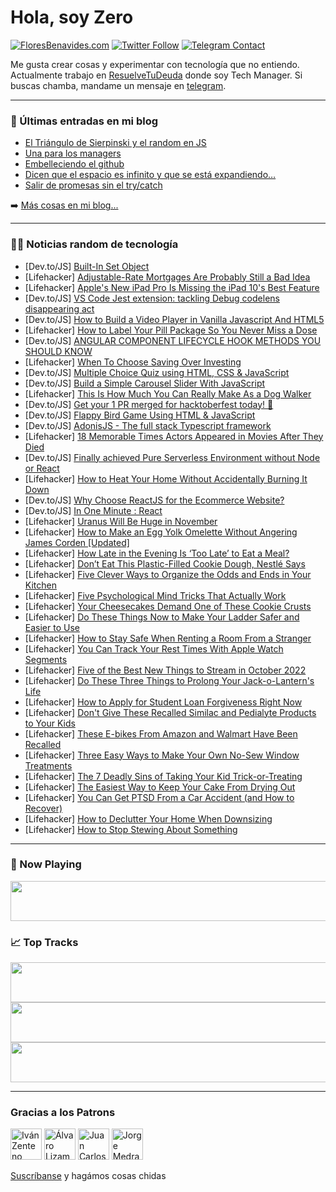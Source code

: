 # Hola, soy Zero

[![FloresBenavides.com](https://img.shields.io/website?down_message=oops&label=MiBlog&style=for-the-badge&up_message=online&url=https%3A%2F%2Ffloresbenavides.com)](https://floresbenavides.com) [![Twitter Follow](https://img.shields.io/twitter/follow/ZeroDragon?color=%231DA1F2&label=Follow&logo=twitter&logoColor=ffffff&style=for-the-badge)](https://twitter.com/zerodragon) [![Telegram Contact](https://img.shields.io/badge/escr%C3%ADbeme-ZeroDragon-%2326A5E4?style=for-the-badge&logo=telegram)](https://t.me/zerodragon)

Me gusta crear cosas y experimentar con tecnología que no entiendo.
Actualmente trabajo en [ResuelveTuDeuda](http://github.com/resuelve) donde soy Tech Manager.
Si buscas chamba, mandame un mensaje en [telegram](https://t.me/zerodragon).

---

### 📕 Últimas entradas en mi blog
<!-- BLOG-POST-LIST:START -->
- [El Triángulo de Sierpinski y el random en JS](https://floresbenavides.com/el-triangulo-de-sierpinski-y-el-random-en-js/)
- [Una para los managers](https://floresbenavides.com/una-para-los-managers/)
- [Embelleciendo el github](https://floresbenavides.com/embelleciendo-el-github/)
- [Dicen que el espacio es infinito y que se está expandiendo…](https://floresbenavides.com/dicen-que-el-espacio-es-infinito-y-que-se-esta-expandiendo/)
- [Salir de promesas sin el try/catch](https://floresbenavides.com/salir-de-promesas-sin-el-try-catch/)
<!-- BLOG-POST-LIST:END -->

➡️ [Más cosas en mi blog...](https://floresbenavides.com)

---

### 👨‍💻 Noticias random de tecnología
<!-- TECH-POSTS:START -->
- [Dev.to/JS] [Built-In Set Object](https://dev.to/moazamdev/built-in-set-object-4o2c)
- [Lifehacker] [Adjustable-Rate Mortgages Are Probably Still a Bad Idea](https://lifehacker.com/adjustable-rate-mortgages-are-probably-still-a-bad-idea-1849669216)
- [Lifehacker] [Apple&#39;s New iPad Pro Is Missing the iPad 10&#39;s Best Feature](https://lifehacker.com/apples-new-ipad-pro-is-missing-the-ipad-10s-best-featur-1849672148)
- [Dev.to/JS] [VS Code Jest extension: tackling Debug codelens disappearing act](https://dev.to/nausaf/vs-code-jest-extension-tackling-debug-codelens-disappearing-act-1l98)
- [Dev.to/JS] [How to Build a Video Player in Vanilla Javascript And HTML5](https://dev.to/paulknulst/how-to-build-a-video-player-in-vanilla-javascript-and-html5-17mg)
- [Lifehacker] [How to Label Your Pill Package So You Never Miss a Dose](https://lifehacker.com/how-to-label-your-pill-package-so-you-never-miss-a-dose-1849671977)
- [Dev.to/JS] [ANGULAR COMPONENT LIFECYCLE HOOK METHODS YOU SHOULD KNOW](https://dev.to/alphaexcel/angular-component-lifecycle-hook-methods-you-should-know-5aif)
- [Lifehacker] [When To Choose Saving Over Investing](https://lifehacker.com/when-to-choose-saving-over-investing-1849671926)
- [Dev.to/JS] [Multiple Choice Quiz using HTML, CSS &amp; JavaScript](https://dev.to/codingtitan6/multiple-choice-quiz-using-html-css-javascript-3ogk)
- [Dev.to/JS] [Build a Simple Carousel Slider With JavaScript](https://dev.to/codingtitan6/build-a-simple-carousel-slider-with-javascript-3e97)
- [Lifehacker] [This Is How Much You Can Really Make As a Dog Walker](https://lifehacker.com/this-is-how-much-you-can-really-make-as-a-dog-walker-1849671945)
- [Dev.to/JS] [Get your 1 PR merged for hacktoberfest today! 👀](https://dev.to/souvikrajsingh/get-your-1-pr-merged-for-hacktoberfest-today-gd0)
- [Dev.to/JS] [Flappy Bird Game Using HTML &amp; JavaScript](https://dev.to/codingtitan6/flappy-bird-game-using-html-javascript-4npm)
- [Dev.to/JS] [AdonisJS - The full stack Typescript framework](https://dev.to/britzdylan/adonisjs-the-full-stack-typescript-framework-32ef)
- [Lifehacker] [18 Memorable Times Actors Appeared in Movies After They Died](https://lifehacker.com/18-memorable-times-actors-appeared-in-movies-after-they-1849664459)
- [Dev.to/JS] [Finally achieved Pure Serverless Environment without Node or React](https://dev.to/rickdelpo1/finally-achieved-pure-serverless-environment-without-node-or-react-42p3)
- [Lifehacker] [How to Heat Your Home Without Accidentally Burning It Down](https://lifehacker.com/how-to-heat-your-home-without-accidentally-burning-it-d-1849670077)
- [Dev.to/JS] [Why Choose ReactJS for the Ecommerce Website?](https://dev.to/dhavals32773572/why-choose-reactjs-for-the-ecommerce-website-3aa)
- [Dev.to/JS] [In One Minute : React](https://dev.to/rakeshkr2/in-one-minute-react-548m)
- [Lifehacker] [Uranus Will Be Huge in November](https://lifehacker.com/uranus-will-be-huge-in-november-1849667607)
- [Lifehacker] [How to Make an Egg Yolk Omelette Without Angering James Corden [Updated]](https://lifehacker.com/how-to-make-an-egg-yolk-omelette-without-angering-james-1849669120)
- [Lifehacker] [How Late in the Evening Is ‘Too Late’ to Eat a Meal?](https://lifehacker.com/how-late-in-the-evening-is-too-late-to-eat-a-meal-1849668974)
- [Lifehacker] [Don’t Eat This Plastic-Filled Cookie Dough, Nestlé Says](https://lifehacker.com/don-t-eat-this-plastic-filled-cookie-dough-nestle-says-1849668760)
- [Lifehacker] [Five Clever Ways to Organize the Odds and Ends in Your Kitchen](https://lifehacker.com/five-clever-ways-to-organize-the-odds-and-ends-in-your-1849665135)
- [Lifehacker] [Five Psychological Mind Tricks That Actually Work](https://lifehacker.com/five-psychological-mind-tricks-that-actually-work-1849668352)
- [Lifehacker] [Your Cheesecakes Demand One of These Cookie Crusts](https://lifehacker.com/your-pies-demand-one-of-these-cookie-crusts-1849668246)
- [Lifehacker] [Do These Things Now to Make Your Ladder Safer and Easier to Use](https://lifehacker.com/do-these-things-now-to-make-your-ladder-safer-and-easie-1849668109)
- [Lifehacker] [How to Stay Safe When Renting a Room From a Stranger](https://lifehacker.com/how-to-stay-safe-when-renting-a-room-from-a-stranger-1849667148)
- [Lifehacker] [You Can Track Your Rest Times With Apple Watch Segments](https://lifehacker.com/you-can-track-your-rest-times-with-apple-watch-segments-1849667118)
- [Lifehacker] [Five of the Best New Things to Stream in October 2022](https://lifehacker.com/five-of-the-best-new-things-to-stream-in-october-2022-1849667286)
- [Lifehacker] [Do These Three Things to Prolong Your Jack-o-Lantern&#39;s Life](https://lifehacker.com/do-these-three-things-to-prolong-your-jack-o-lanterns-l-1849667151)
- [Lifehacker] [How to Apply for Student Loan Forgiveness Right Now](https://lifehacker.com/how-to-apply-for-student-loan-forgiveness-right-now-1849667092)
- [Lifehacker] [Don&#39;t Give These Recalled Similac and Pedialyte Products to Your Kids](https://lifehacker.com/dont-give-these-recalled-similac-and-pedialyte-products-1849666519)
- [Lifehacker] [These E-bikes From Amazon and Walmart Have Been Recalled](https://lifehacker.com/these-e-bikes-from-amazon-and-walmart-have-been-recalle-1849666901)
- [Lifehacker] [Three Easy Ways to Make Your Own No-Sew Window Treatments](https://lifehacker.com/three-easy-ways-to-make-your-own-no-sew-window-treatmen-1849664967)
- [Lifehacker] [The 7 Deadly Sins of Taking Your Kid Trick-or-Treating](https://lifehacker.com/the-7-deadly-sins-of-taking-your-kid-trick-or-treating-1849665347)
- [Lifehacker] [The Easiest Way to Keep Your Cake From Drying Out](https://lifehacker.com/the-easiest-way-to-keep-your-cake-from-drying-out-1849659394)
- [Lifehacker] [You Can Get PTSD From a Car Accident &lpar;and How to Recover&rpar;](https://lifehacker.com/you-can-get-ptsd-from-a-car-accident-and-how-to-recove-1849656360)
- [Lifehacker] [How to Declutter Your Home When Downsizing](https://lifehacker.com/how-to-declutter-your-home-when-downsizing-1849662657)
- [Lifehacker] [How to Stop Stewing About Something](https://lifehacker.com/how-to-stop-stewing-about-something-1849662660)<!-- TECH-POSTS:END -->

---

### 🎵 Now Playing
<a href="https://spotify-now-playing-dun.vercel.app/now-playing?open"><img src="https://spotify-now-playing-dun.vercel.app/now-playing" width="540" height="64"></a>

### 📈 Top Tracks
<a href="https://spotify-now-playing-dun.vercel.app/top-tracks?i=1&open"><img src="https://spotify-now-playing-dun.vercel.app/top-tracks?i=1" width="540" height="64"></a>
<a href="https://spotify-now-playing-dun.vercel.app/top-tracks?i=2&open"><img src="https://spotify-now-playing-dun.vercel.app/top-tracks?i=2" width="540" height="64"></a>
<a href="https://spotify-now-playing-dun.vercel.app/top-tracks?i=3&open"><img src="https://spotify-now-playing-dun.vercel.app/top-tracks?i=3" width="540" height="64"></a>

---

### Gracias a los Patrons
[<img src="https://avatars.githubusercontent.com/u/243380?v=4" alt="Iván Zenteno" width="50px">](https://github.com/k001) [<img src="https://avatars.githubusercontent.com/u/19955639?v=4" alt="Álvaro Lizama" width="50px">](https://github.com/alvarolizama) [<img src="https://avatars.githubusercontent.com/u/2718753?v=4" alt="Juan Carlos Ruiz" width="50px">](https://github.com/JuanCrg90) [<img src="https://avatars.githubusercontent.com/u/37025?v=4" alt="Jorge Medrano" width="50px">](https://github.com/h1pp1e) 

[Suscríbanse](https://www.patreon.com/zerodragon) y hagámos cosas chidas
